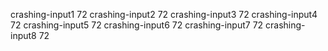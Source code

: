 crashing-input1	72
crashing-input2	72
crashing-input3	72
crashing-input4	72
crashing-input5	72
crashing-input6	72
crashing-input7	72
crashing-input8	72
